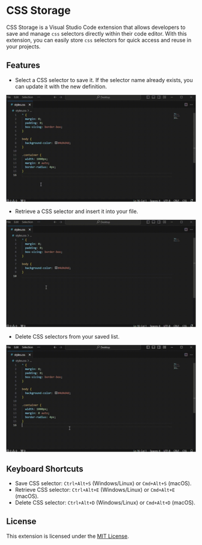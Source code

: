 # CSS Storage

CSS Storage is a Visual Studio Code extension that allows developers to save and manage `css` selectors directly within their code editor. With this extension, you can easily store `css` selectors for quick access and reuse in your projects.

## Features

- Select a CSS selector to save it. If the selector name already exists, you can update it with the new definition.

![](https://github.com/c-franco/css-storage-extension/blob/main/assets/save.gif)

- Retrieve a CSS selector and insert it into your file.

![](https://github.com/c-franco/css-storage-extension/blob/main/assets/retrieve.gif)

- Delete CSS selectors from your saved list.

![](https://github.com/c-franco/css-storage-extension/blob/main/assets/delete.gif)

## Keyboard Shortcuts

- Save CSS selector: `Ctrl+Alt+S` (Windows/Linux) or `Cmd+Alt+S` (macOS).
- Retrieve CSS selector: `Ctrl+Alt+E` (Windows/Linux) or `Cmd+Alt+E` (macOS).
- Delete CSS selector: `Ctrl+Alt+D` (Windows/Linux) or `Cmd+Alt+D` (macOS).

## License

This extension is licensed under the [MIT License](LICENSE).
